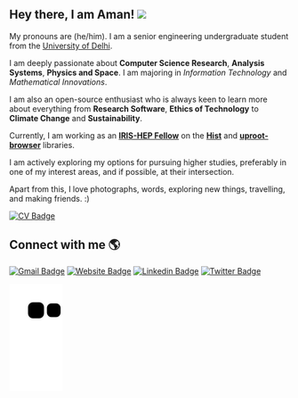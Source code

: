 
## Hey there, I am Aman! <img src="https://media.giphy.com/media/hvRJCLFzcasrR4ia7z/giphy.gif" width="27px">

My pronouns are (he/him). I am a senior engineering undergraduate student from the [University of Delhi](https://ducic.ac.in/).

I am deeply passionate about **Computer Science Research**, **Analysis Systems**, **Physics and Space**. I am majoring in _Information Technology_ and _Mathematical Innovations_.

I am also an open-source enthusiast who is always keen to learn more about everything from **Research Software**, **Ethics of Technology** to **Climate Change** and **Sustainability**.

Currently, I am working as an **[IRIS-HEP Fellow](https://iris-hep.org/fellows/amangoel185.html)** on the **[Hist](https://github.com/scikit-hep/hist)** and **[uproot-browser](https://github.com/henryiii/uproot-browser)** libraries.

I am actively exploring my options for pursuing higher studies, preferably in one of my interest areas, and if possible, at their intersection.

Apart from this, I love photographs, words, exploring new things, travelling, and making friends. :)

[![CV Badge](https://img.shields.io/badge/CV-Curriculum%20Vitae-green)](https://drive.google.com/file/d/1_Hj5QGWUeMNxFDak7TyjSix1y0hrdSy5/view?usp=sharing)

## Connect with me 🌎

[![Gmail Badge](https://img.shields.io/badge/Gmail-D14836?style=for-the-badge&logo=gmail&logoColor=white&link=mailto:aman.goel185@gmail.com )](mailto:aman.goel185@gmail.com)
[![Website Badge](https://img.shields.io/badge/website-000000?style=for-the-badge&logo=About.me&logoColor=white&link=https://amangoel.me/)](https://amangoel.me/)
[![Linkedin Badge](https://img.shields.io/badge/LinkedIn-0077B5?style=for-the-badge&logo=linkedin&logoColor=white&link=https://linkedin.com/in/amangoel185)](https://linkedin.com/in/amangoel185)
[![Twitter Badge](https://img.shields.io/badge/Twitter-1DA1F2?style=for-the-badge&logo=twitter&logoColor=white&link=https://twitter.com/mightaswellcode)](https://twitter.com/mightaswellcode)

<!--[![Instagram Badge](https://img.shields.io/badge/Instagram-E4405F?style=for-the-badge&logo=instagram&logoColor=white&link=https://www.instagram.com/mightaswellcode/)](https://www.instagram.com/mightaswellcode/)-->

![snake gif](https://github.com/amangoel185/amangoel185/blob/output/github-contribution-grid-snake.svg)

<!--
**amangoel185/amangoel185** is a ✨ _special_ ✨ repository because its `README.md` (this file) appears on your GitHub profile.

Here are some ideas to get you started:

- 🔭 I’m currently working on ...
- 🌱 I’m currently learning ...
- 👯 I’m looking to collaborate on ...
- 🤔 I’m looking for help with ...
- 💬 Ask me about ...
- 📫 How to reach me: ...
- 😄 Pronouns: ...
- ⚡ Fun fact: ...
-->
